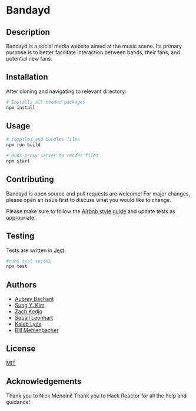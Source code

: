 # Bandayd
## Description
Bandayd is a social media website aimed at the music scene. Its primary purpose is to better facilitate interaction between bands, their fans, and potential new fans.

## Installation
After cloning and navigating to relevant directory:

```bash
# Installs all needed packages
npm install
```

## Usage

```bash
# Compiles and bundles files
npm run build

# Runs proxy server to render files
npm start
```

## Contributing
Bandayd is open source and pull requests are welcome! For major changes, please open an issue first to discuss what you would like to change.

Please make sure to follow the [Airbnb style guide](https://github.com/airbnb/javascript) and update tests as appropriate.

## Testing
Tests are written in [Jest](https://jestjs.io/).

```bash
#runs test suites
npm test
```

## Authors
* [Aubrey Bachant](https://github.com/abachant)
* [Sung Y. Kim](https://github.com/tetron225)
* [Zach Kodjo](https://github.com/kodjoz)
* [Squall Leonhart](https://github.com/tspr0tege)
* [Kaleb Lyda](https://github.com/kalebal)
* [Bill Mehlenbacher](https://github.com/BillMehlenbacher)

## License
[MIT](https://choosealicense.com/licenses/mit/)

## Acknowledgements
Thank you to Nick Mendini!
Thank you to Hack Reactor for all the help and guidance!

